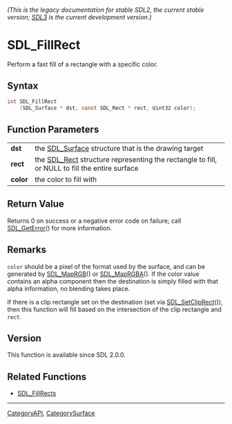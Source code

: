###### (This is the legacy documentation for stable SDL2, the current stable version; [SDL3](https://wiki.libsdl.org/SDL3/) is the current development version.)
# SDL_FillRect

Perform a fast fill of a rectangle with a specific color.

## Syntax

```c
int SDL_FillRect
    (SDL_Surface * dst, const SDL_Rect * rect, Uint32 color);

```

## Function Parameters

|               |                                                                                                           |
| ------------- | --------------------------------------------------------------------------------------------------------- |
| **dst**       | the [SDL_Surface](SDL_Surface) structure that is the drawing target                                       |
| **rect**      | the [SDL_Rect](SDL_Rect) structure representing the rectangle to fill, or NULL to fill the entire surface |
| **color**     | the color to fill with                                                                                    |

## Return Value

Returns 0 on success or a negative error code on failure; call
[SDL_GetError](SDL_GetError)() for more information.

## Remarks

`color` should be a pixel of the format used by the surface, and can be
generated by [SDL_MapRGB](SDL_MapRGB)() or [SDL_MapRGBA](SDL_MapRGBA)(). If
the color value contains an alpha component then the destination is simply
filled with that alpha information, no blending takes place.

If there is a clip rectangle set on the destination (set via
[SDL_SetClipRect](SDL_SetClipRect)()), then this function will fill based
on the intersection of the clip rectangle and `rect`.

## Version

This function is available since SDL 2.0.0.

## Related Functions

* [SDL_FillRects](SDL_FillRects)

----
[CategoryAPI](CategoryAPI), [CategorySurface](CategorySurface)

